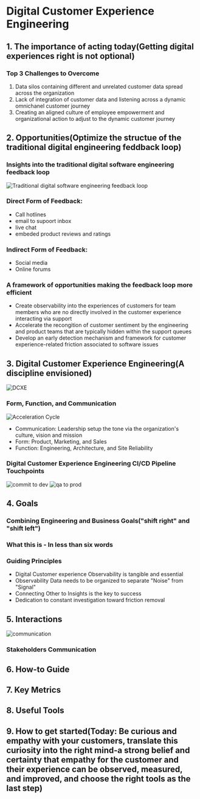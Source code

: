 # Digital Customer Experience Engineering

## 1. The importance of acting today(Getting digital experiences right is not optional)
### Top 3 Challenges to Overcome
1. Data silos containing different and unrelated customer data spread across the organization
2. Lack of integration of customer data and listening across a dynamic  omnichanel customer journey
3. Creating an aligned culture of employee empowerment and organizational action to adjust to the dynamic customer journey
## 2. Opportunities(Optimize the structue of the traditional digital engineering feddback loop)
### Insights into the traditional digital software engineering feedback loop
![Traditional digital software engineering feedback loop](./../../../99-resources/Feedback-Loop.png)
### Direct Form of Feedback:
- Call hotlines
- email to supoort inbox
- live chat
- embeded product reviews and ratings
### Indirect Form of Feedback:
- Social media
- Online forums
### A framework of opportunities making the feedback loop more efficient
- Create observability into the experiences of customers for team members who are no directly involved in the customer experience interacting via support
- Accelerate the recongition of customer sentiment by the engineering and product teams that are typically hidden within the support queues
- Develop an early detection mechanism and framework for customer experience-related friction associated  to software issues
## 3. Digital Customer Experience Engineering(A discipline envisioned)
![DCXE](../../../99-resources/Digital-Customer-Experience-Engineering.png)
### Form, Function, and Communication
![Acceleration Cycle](../../../99-resources/DCXE-Acceleration-Cycle.png)
- Communication: Leadership setup the tone via the organization's culture, vision and mission
- Form: Product, Marketing, and Sales
- Function: Engineering, Architecture, and Site Reliability
### Digital Customer Experience Engineering CI/CD Pipeline Touchpoints
![commit to dev](../../../99-resources/Commit-to-dev.png)
![qa to prod](../../../99-resources/QA-to-prod.png)
## 4. Goals
### Combining Engineering and Business Goals("shift right" and "shift left")
### What this is - In less than six words
### Guiding Principles
- Digital Customer experience Observability is tangible and essential
- Observability Data needs to be organized to separate "Noise" from "Signal"
- Connecting Other to Insights is the key to success
- Dedication to constant investigation toward friction removal
## 5. Interactions
![communication](../../../99-resources/Communication.png)
### Stakeholders Communication
## 6. How-to Guide
## 7. Key Metrics
## 8. Useful Tools
## 9. How to get started(Today: Be curious and empathy with your customers, translate this curiosity into the right mind-a strong belief and certainty that empathy for the customer and their experience can be observed, measured, and improved, and choose the right tools as the last step)